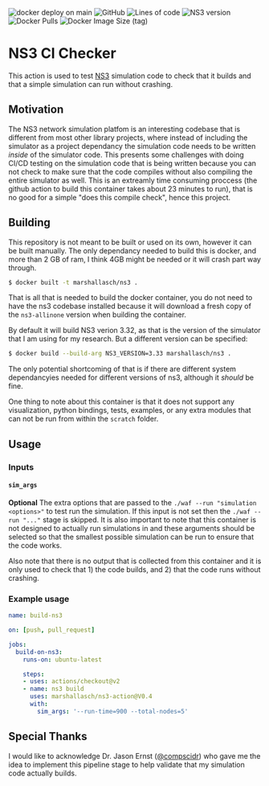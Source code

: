 ![docker deploy on main](https://img.shields.io/github/workflow/status/marshallasch/ns3-action/action-deploy/main?style=plastic)
![GitHub](https://img.shields.io/github/license/marshallasch/ns3-action?style=plastic)
![Lines of code](https://img.shields.io/tokei/lines/github/marshallasch/ns3-action?style=plastic)
![NS3 version](https://img.shields.io/badge/NS--3-3.32-blueviolet?style=plastic)
![Docker Pulls](https://img.shields.io/docker/pulls/marshallasch/ns3?style=plastic)
![Docker Image Size (tag)](https://img.shields.io/docker/image-size/marshallasch/ns3/ns3-3.32?style=plastic)

# NS3 CI Checker

This action is used to test [NS3](https://www.nsnam.org/) simulation code to check that it builds
and that a simple simulation can run without crashing. 

## Motivation

The NS3 network simulation platfom is an interesting codebase that is different from most other
library projects, where instead of including the simulator as a project dependancy the simulation
code needs to be written _inside_ of the simulator code.
This presents some challenges with doing CI/CD testing on the simulation code that is being
written because you can not check to make sure that the code compiles without also compiling the 
entire simulator as well.
This is an extreamly time consuming proccess (the github action to build this container takes about 23
minutes to run), that is no good for a simple "does this compile check", hence this project.

## Building

This repository is not meant to be built or used on its own, however it can be built manually.
The only dependancy needed to build this is docker, and more than 2 GB of ram, I think 4GB might be needed
or it will crash part way through. 

```bash
$ docker built -t marshallasch/ns3 .
```

That is all that is needed to build the docker container, you do not need to have the ns3 codebase installed
because it will download a fresh copy of the `ns3-allinone` version when building the container. 

By default it will build NS3 verion 3.32, as that is the version of the simulator that I am using for my
research.
But a different version can be specified:

```bash
$ docker build --build-arg NS3_VERSION=3.33 marshallasch/ns3 .
```

The only potential shortcoming of that is if there are different system dependancyies needed for different
versions of ns3, although it _should_ be fine.

One thing to note about this container is that it does not support any visualization, python bindings, tests,
examples, or any extra modules that can not be run from within the `scratch` folder. 

## Usage

### Inputs

#### `sim_args`

**Optional** The extra options that are passed to the `./waf --run "simulation <options>"` to test run the
simulation. 
If this input is not set then the `./waf --run "..."` stage is skipped. 
It is also important to note that this container is not designed to actually run simulations in
and these arguments should be  selected so that the smallest possible simulation can be run to ensure
that the code works. 

Also note that there is no output that is collected from this container and it is only used to check
that 1) the code builds, and 2) that the code runs without crashing. 

### Example usage

```yaml
name: build-ns3

on: [push, pull_request]

jobs:
  build-on-ns3:
    runs-on: ubuntu-latest

    steps:
    - uses: actions/checkout@v2
    - name: ns3 build
      uses: marshallasch/ns3-action@V0.4
      with:
        sim_args: '--run-time=900 --total-nodes=5'
```

## Special Thanks

I would like to acknowledge Dr. Jason Ernst ([@compscidr](https://github.com/compscidr))
who gave me the idea to implement this pipeline stage to help validate that my simulation code
actually builds. 
